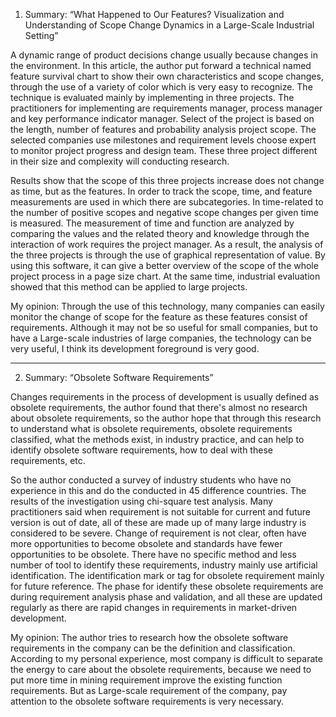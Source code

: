 1.	Summary: “What Happened to Our Features? Visualization and Understanding of Scope Change Dynamics in a Large-Scale Industrial Setting” 

A dynamic range of product decisions change usually because changes in the environment. In this article, the author put forward a technical named feature survival chart to show their own characteristics and scope changes, through the use of a variety of color which is very easy to recognize. The technique is evaluated mainly by implementing in three projects. The practitioners for implementing are requirements manager, process manager and key performance indicator manager. Select of the project is based on the length, number of features and probability analysis project scope. The selected companies use milestones and requirement levels choose expert to monitor project progress and design team. These three project different in their size and complexity will conducting research. 

Results show that the scope of this three projects increase does not change as time, but as the features. In order to track the scope, time, and feature measurements are used in which there are subcategories. In time-related to the number of positive scopes and negative scope changes per given time is measured. The measurement of time and function are analyzed by comparing the values and the related theory and knowledge through the interaction of work requires the project manager. As a result, the analysis of the three projects is through the use of graphical representation of value. By using this software, it can give a better overview of the scope of the whole project process in a page size chart. At the same time, industrial evaluation showed that this method can be applied to large projects.

My opinion: Through the use of this technology, many companies can easily monitor the change of scope for the feature as these features consist of requirements. Although it may not be so useful for small companies, but to have a Large-scale industries of large companies, the technology can be very useful, I think its development foreground is very good.

----------------

2.	Summary: “Obsolete Software Requirements”

Changes requirements in the process of development is usually defined as obsolete requirements, the author found that there's almost no research about obsolete requirements, so the author hope that through this research to understand what is obsolete requirements, obsolete requirements classified, what the methods exist, in industry practice, and can help to identify obsolete software requirements, how to deal with these requirements, etc.

So the author conducted a survey of industry students who have no experience in this and do the conducted in 45 difference countries. The results of the investigation using chi-square test analysis. Many practitioners said when requirement is not suitable for current and future version is out of date, all of these are made up of many large industry is considered to be severe. Change of requirement is not clear, often have more opportunities to become obsolete and standards have fewer opportunities to be obsolete. There have no specific method and less number of tool to identify these requirements, industry mainly use artificial identification. The identification mark or tag for obsolete requirement mainly for future reference. The phase for identify these obsolete requirements are during requirement analysis phase and validation, and all these are updated regularly as there are rapid changes in requirements in market-driven development.

My opinion: The author tries to research how the obsolete software requirements in the company can be the definition and classification. According to my personal experience, most company is difficult to separate the energy to care about the obsolete requirements, because we need to put more time in mining requirement improve the existing function requirements. But as Large-scale requirement of the company, pay attention to the obsolete software requirements is very necessary.

